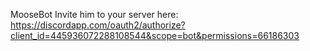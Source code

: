 MooseBot
Invite him to your server here: https://discordapp.com/oauth2/authorize?client_id=445936072288108544&scope=bot&permissions=66186303

